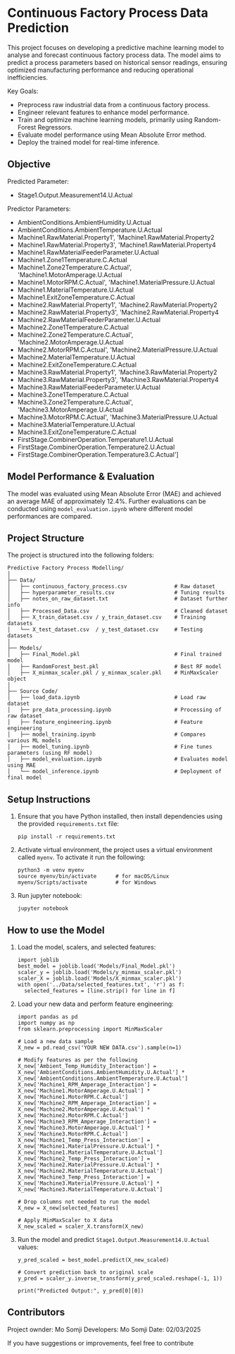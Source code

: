 # Continuous Factory Process Data Prediction
This project focuses on developing a predictive machine learning model to analyse and forecast continuous factory process data. The model aims to predict a process parameters based on historical sensor readings, ensuring optimized manufacturing performance and reducing operational inefficiencies.

Key Goals:
* Preprocess raw industrial data from a continuous factory process.
* Engineer relevant features to enhance model performance.
* Train and optimize machine learning models, primarily using Random-Forest Regressors.
* Evaluate model performance using Mean Absolute Error method.
* Deploy the trained model for real-time inference.

## Objective
Predicted Parameter:
* Stage1.Output.Measurement14.U.Actual

Predictor Parameters:
* AmbientConditions.AmbientHumidity.U.Actual
* AmbientConditions.AmbientTemperature.U.Actual
* Machine1.RawMaterial.Property1', 'Machine1.RawMaterial.Property2
* Machine1.RawMaterial.Property3', 'Machine1.RawMaterial.Property4
* Machine1.RawMaterialFeederParameter.U.Actual
* Machine1.Zone1Temperature.C.Actual
* Machine1.Zone2Temperature.C.Actual', 'Machine1.MotorAmperage.U.Actual
* Machine1.MotorRPM.C.Actual', 'Machine1.MaterialPressure.U.Actual
* Machine1.MaterialTemperature.U.Actual
* Machine1.ExitZoneTemperature.C.Actual
* Machine2.RawMaterial.Property1', 'Machine2.RawMaterial.Property2
* Machine2.RawMaterial.Property3', 'Machine2.RawMaterial.Property4
* Machine2.RawMaterialFeederParameter.U.Actual
* Machine2.Zone1Temperature.C.Actual
* Machine2.Zone2Temperature.C.Actual', 'Machine2.MotorAmperage.U.Actual
* Machine2.MotorRPM.C.Actual', 'Machine2.MaterialPressure.U.Actual
* Machine2.MaterialTemperature.U.Actual
* Machine2.ExitZoneTemperature.C.Actual
* Machine3.RawMaterial.Property1', 'Machine3.RawMaterial.Property2
* Machine3.RawMaterial.Property3', 'Machine3.RawMaterial.Property4
* Machine3.RawMaterialFeederParameter.U.Actual
* Machine3.Zone1Temperature.C.Actual
* Machine3.Zone2Temperature.C.Actual', 'Machine3.MotorAmperage.U.Actual
* Machine3.MotorRPM.C.Actual', 'Machine3.MaterialPressure.U.Actual
* Machine3.MaterialTemperature.U.Actual
* Machine3.ExitZoneTemperature.C.Actual
* FirstStage.CombinerOperation.Temperature1.U.Actual
* FirstStage.CombinerOperation.Temperature2.U.Actual
* FirstStage.CombinerOperation.Temperature3.C.Actual']

## Model Performance & Evaluation
The model was evaluated using Mean Absolute Error (MAE) and achieved an average MAE of approximately 12.4%. Further evaluations can be conducted using ```model_evaluation.ipynb``` where different model performances are compared.

## Project Structure
The project is structured into the following folders:

```
Predictive Factory Process Modelling/
│
├── Data/
│   ├── continuous_factory_process.csv               # Raw dataset
│   ├── hyperparameter_results.csv                   # Tuning results
│   ├── notes_on_raw_dataset.txt                     # Dataset further info
│   ├── Processed_Data.csv                           # Cleaned dataset
│   ├── X_train_dataset.csv / y_train_dataset.csv    # Training datasets
│   └── X_test_dataset.csv  / y_test_dataset.csv     # Testing datasets
│
├── Models/
│   ├── Final_Model.pkl                              # Final trained model
│   ├── RandomForest_best.pkl                        # Best RF model
│   ├── X_minmax_scaler.pkl / y_minmax_scaler.pkl    # MinMaxScaler object
│
├── Source Code/
│   ├── load_data.ipynb                              # Load raw dataset
│   ├── pre_data_processing.ipynb                    # Processing of raw dataset
│   ├── feature_engineering.ipynb                    # Feature engineering
│   ├── model_training.ipynb                         # Compares various ML models
│   ├── model_tuning.ipynb                           # Fine tunes parameters (using RF model)
│   ├── model_evaluation.ipynb                       # Evaluates model using MAE
│   └── model_inference.ipynb                        # Deployment of final model
```

## Setup Instructions
1) Ensure that you have Python installed, then install dependencies using the provided ```requirements.txt``` file:
   ```
   pip install -r requirements.txt
   ```
   
2) Activate virtual environment, the project uses a virtual environment called ```myenv```. To activate it run the following:
   ```
   python3 -m venv myenv
   source myenv/bin/activate      # for macOS/Linux
   myenv/Scripts/activate         # for Windows
   ```

3) Run jupyter notebook:
   ```
   jupyter notebook
   ```

## How to use the Model
1) Load the model, scalers, and selected features:
   ```
   import joblib
   best_model = joblib.load('Models/Final_Model.pkl')
   scaler_y = joblib.load('Models/y_minmax_scaler.pkl')
   scaler_X = joblib.load('Models/X_minmax_scaler.pkl')
   with open('../Data/selected_features.txt', 'r') as f:
     selected_features = [line.strip() for line in f]
   ```

2) Load your new data and perform feature engineering:
   ```
   import pandas as pd
   import numpy as np
   from sklearn.preprocessing import MinMaxScaler

   # Load a new data sample
   X_new = pd.read_csv('YOUR NEW DATA.csv').sample(n=1)

   # Modify features as per the following
   X_new['Ambient_Temp_Humidity_Interaction'] = X_new['AmbientConditions.AmbientHumidity.U.Actual'] * X_new['AmbientConditions.AmbientTemperature.U.Actual']
   X_new['Machine1_RPM_Amperage_Interaction'] = X_new['Machine1.MotorAmperage.U.Actual'] * X_new['Machine1.MotorRPM.C.Actual']
   X_new['Machine2_RPM_Amperage_Interaction'] = X_new['Machine2.MotorAmperage.U.Actual'] * X_new['Machine2.MotorRPM.C.Actual']
   X_new['Machine3_RPM_Amperage_Interaction'] = X_new['Machine3.MotorAmperage.U.Actual'] * X_new['Machine3.MotorRPM.C.Actual']
   X_new['Machine1_Temp_Press_Interaction'] = X_new['Machine1.MaterialPressure.U.Actual'] * X_new['Machine1.MaterialTemperature.U.Actual']
   X_new['Machine2_Temp_Press_Interaction'] = X_new['Machine2.MaterialPressure.U.Actual'] * X_new['Machine2.MaterialTemperature.U.Actual']
   X_new['Machine3_Temp_Press_Interaction'] = X_new['Machine3.MaterialPressure.U.Actual'] * X_new['Machine3.MaterialTemperature.U.Actual']

   # Drop columns not needed to run the model
   X_new = X_new[selected_features]

   # Apply MinMaxScaler to X data
   X_new_scaled = scaler_X.transform(X_new)
   ```

3) Run the model and predict ```Stage1.Output.Measurement14.U.Actual``` values:
   ```
   y_pred_scaled = best_model.predict(X_new_scaled)

   # Convert prediction back to original scale
   y_pred = scaler_y.inverse_transform(y_pred_scaled.reshape(-1, 1))
   
   print("Predicted Output:", y_pred[0][0])
   ```

## Contributors
Project ownder: Mo Somji
Developers: Mo Somji
Date: 02/03/2025

If you have suggestions or improvements, feel free to contribute


   











   


















